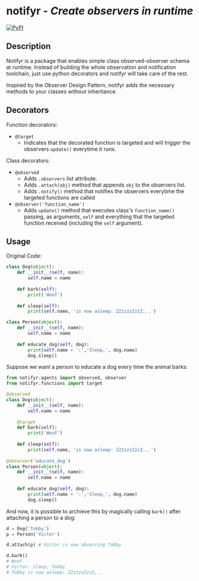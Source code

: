 # notifyr - *Create observers in runtime*
[![PyPI](https://img.shields.io/badge/pypi-v1.1-blue.svg)](https://pypi.org/project/notifyr/)



## Description
  Notifyr is a package that enables simple class observed-observer schema at runtime. Instead of building the whole observation and notification toolchain, just use python decorators and notifyr will take care of the rest.

  Inspired by the Observer Design Pattern, notifyr adds the necessary methods to your classes without inheritance.

## Decorators
Function decorators:
- `@target`
    - Indicates that the decorated function is targeted and will trigger the observers `update()` everytime it runs.

Class decorators:
- `@observed`
    - Adds `.observers` list attribute.
    - Adds `.attach(obj)` method that appends `obj` to the observers list.
    - Adds `.notify()` method that notifies the observers everytime the targeted functions are called
- `@observer('function_name')`
    - Adds `update()` method that executes class's `function_name()` passing, as arguments, `self` and everything that the targeted function received (including the `self` argument).  

## Usage
Original Code:


``` python
class Dog(object):
    def __init__(self, name):
        self.name = name
    
    def bark(self):
        print('Woof')
    
    def sleep(self):
        print(self.name, 'is now asleep: ZZzzzzZzzZ...')

class Person(object):
    def __init__(self, name):
        self.name = name
    
    def educate_dog(self, dog):
        print(self.name + ':','Sleep,', dog.name)
        dog.sleep()
```

Suppose we want a person to educate a dog every time the animal barks:

``` python
from notifyr.agents import observed, observer
from notifyr.functions import target

@observed
class Dog(object):
    def __init__(self, name):
        self.name = name
    
    @target
    def bark(self):
        print('Woof')
    
    def sleep(self):
        print(self.name, 'is now asleep: ZZzzzzZzzZ...')
    
@observer('educate_dog')
class Person(object):
    def __init__(self, name):
        self.name = name
    
    def educate_dog(self, dog):
        print(self.name + ':','Sleep,', dog.name)
        dog.sleep()
```

And now, it is possible to archieve this by magically calling `bark()` after attaching a person to a dog:

```python
d = Dog('Tobby')
p = Person('Victor')

d.attach(p) # Victor is now observing Tobby

d.bark()
# Woof
# Victor: Sleep, Tobby
# Tobby is now asleep: ZZzzzzZzzZ...
```